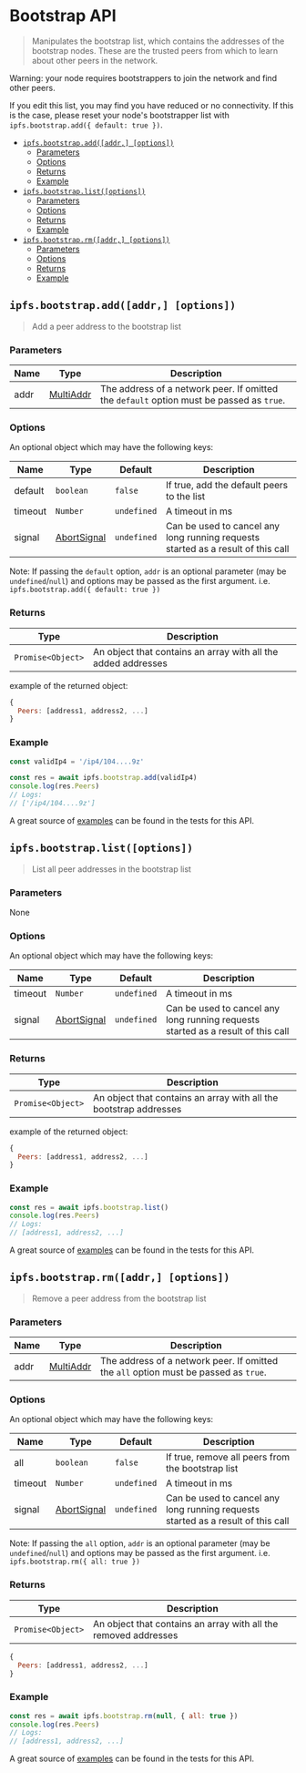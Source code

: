 # Bootstrap API <!-- omit in toc -->

> Manipulates the bootstrap list, which contains the addresses of the bootstrap nodes. These are the trusted peers from which to learn about other peers in the network.

Warning: your node requires bootstrappers to join the network and find other peers.

If you edit this list, you may find you have reduced or no connectivity.  If this is the case, please reset your node's bootstrapper list with `ipfs.bootstrap.add({ default: true })`.

- [`ipfs.bootstrap.add([addr,] [options])`](#ipfsbootstrapaddaddr-options)
  - [Parameters](#parameters)
  - [Options](#options)
  - [Returns](#returns)
  - [Example](#example)
- [`ipfs.bootstrap.list([options])`](#ipfsbootstraplistoptions)
  - [Parameters](#parameters-1)
  - [Options](#options-1)
  - [Returns](#returns-1)
  - [Example](#example-1)
- [`ipfs.bootstrap.rm([addr,] [options])`](#ipfsbootstraprmaddr-options)
  - [Parameters](#parameters-2)
  - [Options](#options-2)
  - [Returns](#returns-2)
  - [Example](#example-2)

## `ipfs.bootstrap.add([addr,] [options])`

> Add a peer address to the bootstrap list

### Parameters

| Name | Type | Description |
| ---- | ---- | ----------- |
| addr | [MultiAddr][] | The address of a network peer. If omitted the `default` option must be passed as `true`. |

### Options

An optional object which may have the following keys:

| Name | Type | Default | Description |
| ---- | ---- | ------- | ----------- |
| default | `boolean` | `false` | If true, add the default peers to the list |
| timeout | `Number` | `undefined` | A timeout in ms |
| signal | [AbortSignal][] | `undefined` |  Can be used to cancel any long running requests started as a result of this call |

Note: If passing the `default` option, `addr` is an optional parameter (may be `undefined`/`null`) and options may be passed as the first argument. i.e. `ipfs.bootstrap.add({ default: true })`

### Returns

| Type | Description |
| -------- | -------- |
| `Promise<Object>` | An object that contains an array with all the added addresses |

example of the returned object:

```JavaScript
{
  Peers: [address1, address2, ...]
}
```

### Example

```JavaScript
const validIp4 = '/ip4/104....9z'

const res = await ipfs.bootstrap.add(validIp4)
console.log(res.Peers)
// Logs:
// ['/ip4/104....9z']
```

A great source of [examples][] can be found in the tests for this API.

## `ipfs.bootstrap.list([options])`

> List all peer addresses in the bootstrap list

### Parameters

None

### Options

An optional object which may have the following keys:

| Name | Type | Default | Description |
| ---- | ---- | ------- | ----------- |
| timeout | `Number` | `undefined` | A timeout in ms |
| signal | [AbortSignal][] | `undefined` |  Can be used to cancel any long running requests started as a result of this call |

### Returns

| Type | Description |
| -------- | -------- |
| `Promise<Object>` | An object that contains an array with all the bootstrap addresses |

example of the returned object:

```JavaScript
{
  Peers: [address1, address2, ...]
}
```

### Example

```JavaScript
const res = await ipfs.bootstrap.list()
console.log(res.Peers)
// Logs:
// [address1, address2, ...]
```

A great source of [examples][] can be found in the tests for this API.

## `ipfs.bootstrap.rm([addr,] [options])`

> Remove a peer address from the bootstrap list

### Parameters

| Name | Type | Description |
| ---- | ---- | ----------- |
| addr | [MultiAddr][] | The address of a network peer. If omitted the `all` option must be passed as `true`. |

### Options

An optional object which may have the following keys:

| Name | Type | Default | Description |
| ---- | ---- | ------- | ----------- |
| all | `boolean` | `false` | If true, remove all peers from the bootstrap list |
| timeout | `Number` | `undefined` | A timeout in ms |
| signal | [AbortSignal][] | `undefined` |  Can be used to cancel any long running requests started as a result of this call |

Note: If passing the `all` option, `addr` is an optional parameter (may be `undefined`/`null`) and options may be passed as the first argument. i.e. `ipfs.bootstrap.rm({ all: true })`

### Returns

| Type | Description |
| -------- | -------- |
| `Promise<Object>` | An object that contains an array with all the removed addresses |

```JavaScript
{
  Peers: [address1, address2, ...]
}
```

### Example

```JavaScript
const res = await ipfs.bootstrap.rm(null, { all: true })
console.log(res.Peers)
// Logs:
// [address1, address2, ...]
```

A great source of [examples][] can be found in the tests for this API.

[examples]: https://github.com/ipfs/js-ipfs/blob/master/packages/interface-ipfs-core/src/bootstrap
[MultiAddr]: https://github.com/multiformats/js-multiaddr
[AbortSignal]: https://developer.mozilla.org/en-US/docs/Web/API/AbortSignal
